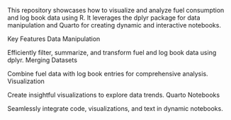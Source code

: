This repository showcases how to visualize and analyze fuel consumption and log book data using R. It leverages the dplyr package for data manipulation and Quarto for creating dynamic and interactive notebooks.

Key Features
Data Manipulation

Efficiently filter, summarize, and transform fuel and log book data using dplyr.
Merging Datasets

Combine fuel data with log book entries for comprehensive analysis.
Visualization

Create insightful visualizations to explore data trends.
Quarto Notebooks

Seamlessly integrate code, visualizations, and text in dynamic notebooks.
